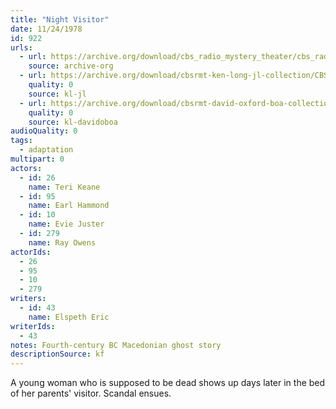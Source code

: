 ```yaml
---
title: "Night Visitor"
date: 11/24/1978
id: 922
urls: 
  - url: https://archive.org/download/cbs_radio_mystery_theater/cbs_radio_mystery_theater-0901-0950.zip/cbs_radio_mystery_theater-0901-0950%2Fcbsrmt_0922_night_visitor.mp3
    source: archive-org
  - url: https://archive.org/download/cbsrmt-ken-long-jl-collection/CBSRMT - 781124 0922 Night Visitor_jl.mp3
    quality: 0
    source: kl-jl
  - url: https://archive.org/download/cbsrmt-david-oxford-boa-collection/CBSRMT-781124-0922-Night-Visitor-(128-48)_WBBM-JE-{BoA}.mp3
    quality: 0
    source: kl-davidoboa
audioQuality: 0
tags: 
  - adaptation
multipart: 0
actors:  
  - id: 26
    name: Teri Keane  
  - id: 95
    name: Earl Hammond  
  - id: 10
    name: Evie Juster  
  - id: 279
    name: Ray Owens
actorIds:  
  - 26  
  - 95  
  - 10  
  - 279
writers:  
  - id: 43
    name: Elspeth Eric
writerIds:  
  - 43
notes: Fourth-century BC Macedonian ghost story
descriptionSource: kf
---
```

A young woman who is supposed to be dead shows up days later in the bed of her parents' visitor. Scandal ensues.